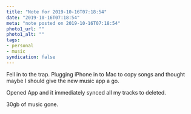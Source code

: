 ```yaml
---
title: "Note for 2019-10-16T07:18:54"
date: "2019-10-16T07:18:54"
meta: "note posted on 2019-10-16T07:18:54"
photo1_url: ""
photo1_alt: ""
tags:
- personal
- music
syndication: false
---
```

Fell in to the trap. Plugging iPhone in to Mac to copy songs and thought maybe I should give the new music app a go.

Opened App and it immediately synced all my tracks to deleted.

30gb of music gone.
